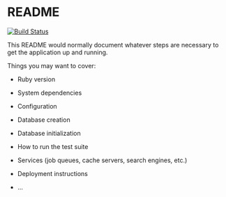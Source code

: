 # README

[![Build Status](https://travis-ci.org/zelazna/olympic_flame_api.svg?branch=master)](https://travis-ci.org/zelazna/olympic_flame_api)

This README would normally document whatever steps are necessary to get the
application up and running.

Things you may want to cover:

* Ruby version

* System dependencies

* Configuration

* Database creation

* Database initialization

* How to run the test suite

* Services (job queues, cache servers, search engines, etc.)

* Deployment instructions

* ...
